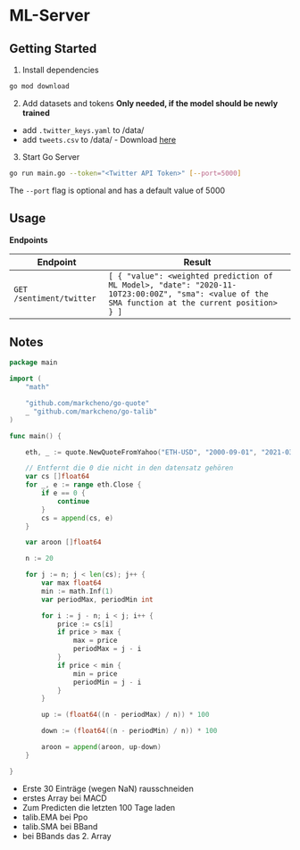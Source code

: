 # ML-Server

## Getting Started

1. Install dependencies

```bash
go mod download
```

2. Add datasets and tokens **Only needed, if the model should be newly trained**

- add `.twitter_keys.yaml` to /data/
- add `tweets.csv` to /data/ - Download [here](https://www.dropbox.com/s/ur7pw797mgcc1wr/tweets.csv?dl=0)

3. Start Go Server

```bash
go run main.go --token="<Twitter API Token>" [--port=5000]
```

The `--port` flag is optional and has a default value of 5000

## Usage

**Endpoints**

| Endpoint                 | Result                                                                                                                     |
| ------------------------ | -------------------------------------------------------------------------------------------------------------------------- |
| `GET /sentiment/twitter` | `[ { "value": <weighted prediction of ML Model>, "date": "2020-11-10T23:00:00Z", "sma": <value of the SMA function at the current position> } ]` |

## Notes

```go
package main

import (
	"math"

	"github.com/markcheno/go-quote"
	_ "github.com/markcheno/go-talib"
)

func main() {

	eth, _ := quote.NewQuoteFromYahoo("ETH-USD", "2000-09-01", "2021-03-18", quote.Daily, true)

	// Entfernt die 0 die nicht in den datensatz gehören
	var cs []float64
	for _, e := range eth.Close {
		if e == 0 {
			continue
		}
		cs = append(cs, e)
	}

	var aroon []float64

	n := 20

	for j := n; j < len(cs); j++ {
		var max float64
		min := math.Inf(1)
		var periodMax, periodMin int

		for i := j - n; i < j; i++ {
			price := cs[i]
			if price > max {
				max = price
				periodMax = j - i
			}
			if price < min {
				min = price
				periodMin = j - i
			}
		}

		up := (float64((n - periodMax) / n)) * 100

		down := (float64((n - periodMin) / n)) * 100

		aroon = append(aroon, up-down)
	}

}
```

* Erste 30 Einträge (wegen NaN) rausschneiden
* erstes Array bei MACD
* Zum Predicten die letzten 100 Tage laden
* talib.EMA bei Ppo
* talib.SMA bei BBand
* bei BBands das 2. Array

